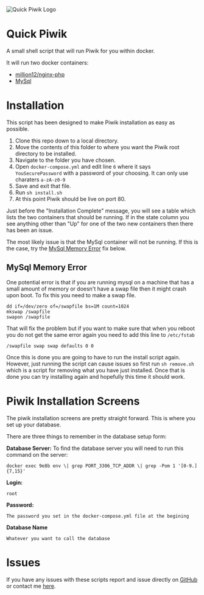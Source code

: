 ![Quick Piwik Logo](http://oi59.tinypic.com/2a5hces.jpg)

Quick Piwik
==========

A small shell script that will run Piwik for you within docker.

It will run two docker containers:

* [million12/nginx-php](https://registry.hub.docker.com/u/million12/nginx-php/)
* [MySql](https://registry.hub.docker.com/_/mysql/)

# Installation

This script has been designed to make Piwik installation as easy as possible.

1. Clone this repo down to a local directory.
2. Move the contents of this folder to where you want the Piwik root directory to be installed.
3. Navigate to the folder you have chosen.
4. Open ```docker-compose.yml``` and edit line ```6``` where it says ```YouSecurePassword``` with a password of your choosing.
  It can only use charaters ```a-zA-z0-9```
5. Save and exit that file.
6. Run ```sh install.sh```
7. At this point Piwik should be live on port 80.

Just before the "Installation Complete" message, you will see a table which lists the two containers that should be running. If in the state column you see anything other than "Up" for one of the two new containers then there has been an issue.

The most likely issue is that the MySql container will not be running. If this is the case, try the [MySql Memory Error](https://github.com/JoeeGrigg/quick-piwik#mysql-memory-error) fix below.

## MySql Memory Error

One potential error is that if you are running mysql on a machine that has a small amount of memory or doesn't have a swap file then it might crash upon boot. To fix this you need to make a swap file.

```
dd if=/dev/zero of=/swapfile bs=1M count=1024
mkswap /swapfile
swapon /swapfile
```

That will fix the problem but if you want to make sure that when you reboot you do not get the same error again you need to add this line to ```/etc/fstab```

```
/swapfile swap swap defaults 0 0
```

Once this is done you are going to have to run the install script again. However, just running the script can cause issues so first run ```sh remove.sh``` which is a script for removing what you have just installed. Once that is done you can try installing again and hopefully this time it should work.

# Piwik Installation Screens

The piwik installation screens are pretty straight forward. This is where you set up your database.

There are three things to remember in the database setup form:

**Database Server:**
To find the database server you will need to run this command on the server: 
```
docker exec 9e8b env \| grep PORT_3306_TCP_ADDR \| grep -Pom 1 '[0-9.]{7,15}'
```
**Login:**
```
root
```
**Password:**
```
The password you set in the docker-compose.yml file at the begining
```
**Database Name**
```
Whatever you want to call the database
```

# Issues

If you have any issues with these scripts report and issue directly on [GitHub](https://github.com/JoeeGrigg/quick-piwik/issues) or contact me [here](mailto:joe@joegrigg.com).
